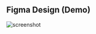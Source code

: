 ## Figma Design (Demo)

![screenshot](https://github.com/AntorPi314/CyMono/blob/main/img/Pic_1.png)
